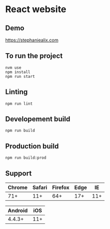 # React website

## Demo
https://stephaniealix.com

## To run the project
```
nvm use
npm install
npm run start
```

## Linting
```
npm run lint
```

## Developement build
```
npm run build
```

## Production build
```
npm run build:prod
```

## Support

| Chrome  | Safari | Firefox | Edge | IE |
| --- | ----- | --- | --- | --- |
| 71+ | 11+ | 64+ | 17+ | 11+ |

| Android  | iOS |
| ------ | ----- |
| 4.4.3+ | 11+ |
